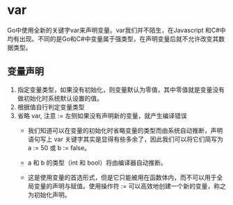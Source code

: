 # var

Go中使用全新的关键字var来声明变量。var我们并不陌生，在Javascript 和C#中均有出现。不同的是Go和C#中变量属于强类型，在声明变量后就不允许改变其数据类型。

## 变量声明

1. 指定变量类型，如果没有初始化，则变量默认为零值，其中零值就是变量没有做初始化时系统默认设置的值。
2. 根据值自行判定变量类型
3. 省略 var, 注意 := 左侧如果没有声明新的变量，就产生编译错误
     - 我们知道可以在变量的初始化时省略变量的类型而由系统自动推断，声明语句写上 var 关键字其实是显得有些多余了，因此我们可以将它们简写为 a := 50 或 b := false。

     - a 和 b 的类型（int 和 bool）将由编译器自动推断。

     - 这是使用变量的首选形式，但是它只能被用在函数体内，而不可以用于全局变量的声明与赋值。使用操作符 := 可以高效地创建一个新的变量，称之为初始化声明。